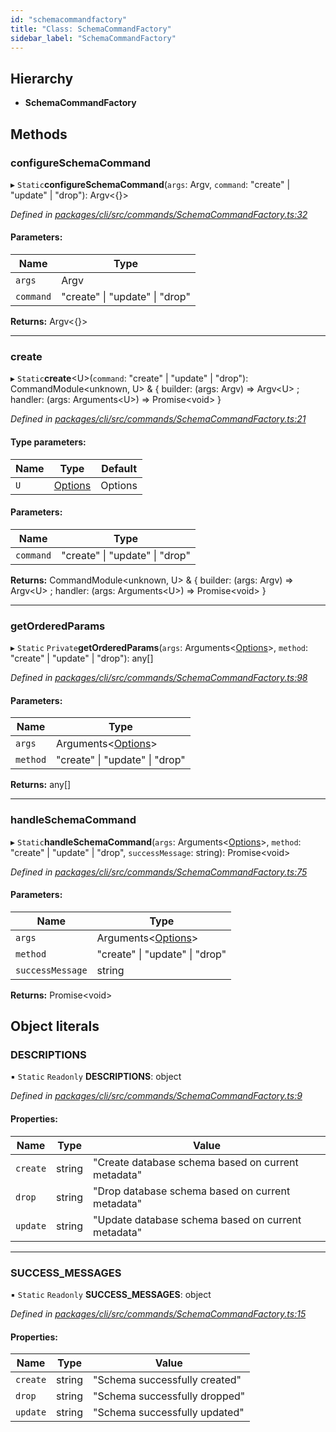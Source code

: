 ```yaml
---
id: "schemacommandfactory"
title: "Class: SchemaCommandFactory"
sidebar_label: "SchemaCommandFactory"
---
```


## Hierarchy

* **SchemaCommandFactory**

## Methods

### configureSchemaCommand

▸ `Static`**configureSchemaCommand**(`args`: Argv, `command`: &#34;create&#34; \| &#34;update&#34; \| &#34;drop&#34;): Argv&#60;{}>

*Defined in [packages/cli/src/commands/SchemaCommandFactory.ts:32](https://github.com/mikro-orm/mikro-orm/blob/8766baa31/packages/cli/src/commands/SchemaCommandFactory.ts#L32)*

#### Parameters:

Name | Type |
------ | ------ |
`args` | Argv |
`command` | &#34;create&#34; \| &#34;update&#34; \| &#34;drop&#34; |

**Returns:** Argv&#60;{}>

___

### create

▸ `Static`**create**&#60;U>(`command`: &#34;create&#34; \| &#34;update&#34; \| &#34;drop&#34;): CommandModule&#60;unknown, U> & { builder: (args: Argv) => Argv&#60;U> ; handler: (args: Arguments&#60;U>) => Promise&#60;void>  }

*Defined in [packages/cli/src/commands/SchemaCommandFactory.ts:21](https://github.com/mikro-orm/mikro-orm/blob/8766baa31/packages/cli/src/commands/SchemaCommandFactory.ts#L21)*

#### Type parameters:

Name | Type | Default |
------ | ------ | ------ |
`U` | [Options](../index.md#options) | Options |

#### Parameters:

Name | Type |
------ | ------ |
`command` | &#34;create&#34; \| &#34;update&#34; \| &#34;drop&#34; |

**Returns:** CommandModule&#60;unknown, U> & { builder: (args: Argv) => Argv&#60;U> ; handler: (args: Arguments&#60;U>) => Promise&#60;void>  }

___

### getOrderedParams

▸ `Static` `Private`**getOrderedParams**(`args`: Arguments&#60;[Options](../index.md#options)>, `method`: &#34;create&#34; \| &#34;update&#34; \| &#34;drop&#34;): any[]

*Defined in [packages/cli/src/commands/SchemaCommandFactory.ts:98](https://github.com/mikro-orm/mikro-orm/blob/8766baa31/packages/cli/src/commands/SchemaCommandFactory.ts#L98)*

#### Parameters:

Name | Type |
------ | ------ |
`args` | Arguments&#60;[Options](../index.md#options)> |
`method` | &#34;create&#34; \| &#34;update&#34; \| &#34;drop&#34; |

**Returns:** any[]

___

### handleSchemaCommand

▸ `Static`**handleSchemaCommand**(`args`: Arguments&#60;[Options](../index.md#options)>, `method`: &#34;create&#34; \| &#34;update&#34; \| &#34;drop&#34;, `successMessage`: string): Promise&#60;void>

*Defined in [packages/cli/src/commands/SchemaCommandFactory.ts:75](https://github.com/mikro-orm/mikro-orm/blob/8766baa31/packages/cli/src/commands/SchemaCommandFactory.ts#L75)*

#### Parameters:

Name | Type |
------ | ------ |
`args` | Arguments&#60;[Options](../index.md#options)> |
`method` | &#34;create&#34; \| &#34;update&#34; \| &#34;drop&#34; |
`successMessage` | string |

**Returns:** Promise&#60;void>

## Object literals

### DESCRIPTIONS

▪ `Static` `Readonly` **DESCRIPTIONS**: object

*Defined in [packages/cli/src/commands/SchemaCommandFactory.ts:9](https://github.com/mikro-orm/mikro-orm/blob/8766baa31/packages/cli/src/commands/SchemaCommandFactory.ts#L9)*

#### Properties:

Name | Type | Value |
------ | ------ | ------ |
`create` | string | "Create database schema based on current metadata" |
`drop` | string | "Drop database schema based on current metadata" |
`update` | string | "Update database schema based on current metadata" |

___

### SUCCESS\_MESSAGES

▪ `Static` `Readonly` **SUCCESS\_MESSAGES**: object

*Defined in [packages/cli/src/commands/SchemaCommandFactory.ts:15](https://github.com/mikro-orm/mikro-orm/blob/8766baa31/packages/cli/src/commands/SchemaCommandFactory.ts#L15)*

#### Properties:

Name | Type | Value |
------ | ------ | ------ |
`create` | string | "Schema successfully created" |
`drop` | string | "Schema successfully dropped" |
`update` | string | "Schema successfully updated" |
